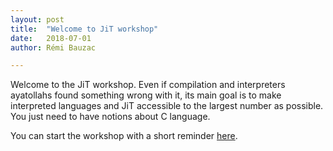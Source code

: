 ```yaml
---
layout: post
title:  "Welcome to JiT workshop"
date:   2018-07-01
author: Rémi Bauzac

---
```


Welcome to the JiT workshop. Even if compilation and interpreters ayatollahs found something wrong with it, its main goal is to make interpreted languages and JiT accessible to the largest number as possible. You just need to have notions about C language.

You can start the workshop with a short reminder [here](http://jit.bauzac.net/blog/reminder).
